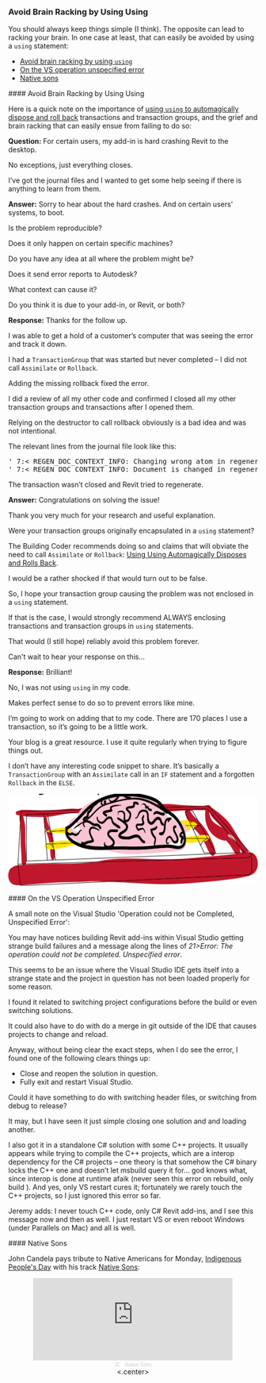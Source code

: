 <head>
<meta http-equiv="Content-Type" content="text/html; charset=utf-8">
<link rel="stylesheet" type="text/css" href="bc.css">
<script src="https://cdn.rawgit.com/google/code-prettify/master/loader/run_prettify.js" type="text/javascript"></script>
</head>

<!---

- 17047221 [ADN Support]

- VS operation could not be Completed, Unspecified Error
  https://autodesk.slack.com/archives/C0SJ4U3PE/p1602528759049500
  Andrew Bushnell 
  A little PSA for revit developers.   I have noticed for a little bit now (and have gotten questions from others) that when building Revit or RevitAdditions within Visual Studio you get strange build failures and the message is along the lines of:
  21>Error: The operation could not be completed. Unspecified error
  Based on my investigations, this is an issue where the Visual Studio IDE gets itself into a strange state and the project in question has not been loaded properly for some reason.. I have not really traced down the steps that tend to cause, this.. For me I have found it related to switching project configurations before the build or even switching solutions from say revit to revitadditions.  It could also have to do with do a merge in git outside of the IDE that causes projects to change and reload.. Anyway, as I noted, I am not clear the exact steps, but when I do see the error, I found one of the following clears things up:
  - Close and reopen the solution in question.
  - Fully exit and restart Visual Studio.
  Anyway, FYI... (edited) 
  Jaap van der Weide  11 hours ago
  Could it have something to do with switching 3rd party header links when switching from debug to release?
  Andrew Bushnell  11 hours ago
  it may, but I have seen it just simple closing revit.sln and loading revitadditions, upon building tje newly loaded RevitAdditions.sln I would get the error..
  Dragos Turmac  2 hours ago
  Ah. That. Actually, I also got it in Precast,  which is a standalone C# solution with some C++ projects. It usually appears while trying to compile the C++ projects, which are a interop dependency for the C# projects - my theory is that somehow the C# binary locks the C++ one and doesn’t let msbuild query it for… god knows what, since interop is done at runtime afaik ( never seen this error on rebuild, only build ). And yes, only VS restart cures it; fortunately we rarely touch the C++ projects so I just ignored this error so far. Maybe we should look into it more and fill a MS bug if it’s so widespread? (edited) 
  Jeremy Tammik  < 1 minute ago
  I never touch C++ code, only C# Revit add-ins, and I see this message now and then as well. I just restart VS or even reboot Windows (under Parallels on Mac) and all is well.


twitter:

You should always keep things simple (I think).
The opposite can lead to racking your brain.
In one case at least, that can easily be avoided by using a <code>using</code> statement
&ndash; Avoid brain racking by using <code>using</code>
&ndash; On the VS operation unspecified error
&ndash; Native sons...

linkedin:

#bim #DynamoBim #ForgeDevCon #Revit #API #IFC #SDK #AI #VisualStudio #Autodesk #AEC #adsk

the [Revit API discussion forum](http://forums.autodesk.com/t5/revit-api-forum/bd-p/160) thread

<center>
<img src="img/" alt="" title="" width="600"/>
<p style="font-size: 80%; font-style:italic"></p>
</center>

-->


### Avoid Brain Racking by Using Using

You should always keep things simple (I think).
The opposite can lead to racking your brain.
In one case at least, that can easily be avoided by using a `using` statement:

- [Avoid brain racking by using `using`](#2)
- [On the VS operation unspecified error](#3)
- [Native sons](#4)

####<a name="2"></a> Avoid Brain Racking by Using Using

Here is a quick note on the importance
of [using `using` to automagically dispose and roll back](http://thebuildingcoder.typepad.com/blog/2012/04/using-using-automagically-disposes-and-rolls-back.html) transactions
and transaction groups, and the grief and brain racking that can easily ensue from failing to do so:

**Question:** For certain users, my add-in is hard crashing Revit to the desktop.

No exceptions, just everything closes.

I’ve got the journal files and I wanted to get some help seeing if there is anything to learn from them.

**Answer:** Sorry to hear about the hard crashes. And on certain users' systems, to boot.

Is the problem reproducible?

Does it only happen on certain specific machines?

Do you have any idea at all where the problem might be?

Does it send error reports to Autodesk?

What context can cause it?

Do you think it is due to your add-in, or Revit, or both?

**Response:** Thanks for the follow up.

I was able to get a hold of a customer’s computer that was seeing the error and track it down.

I had a `TransactionGroup` that was started but never completed &ndash; I did not call `Assimilate` or `Rollback`.

Adding the missing rollback fixed the error.

I did a review of all my other code and confirmed I closed all my other transaction groups and transactions after I opened them.

Relying on the destructor to call rollback obviously is a bad idea and was not intentional.

The relevant lines from the journal file look like this:

<pre>
' 7:< REGEN_DOC_CONTEXT_INFO: Changing wrong atom in regeneration
' 7:< REGEN_DOC_CONTEXT_INFO: Document is changed in regeneration while it is not supposed to
</pre>

The transaction wasn’t closed and Revit tried to regenerate.

**Answer:** Congratulations on solving the issue!

Thank you very much for your research and useful explanation.  

Were your transaction groups originally encapsulated in a `using` statement?

The Building Coder recommends doing so and claims that will obviate the need to call `Assimilate` or `Rollback`:
[Using Using Automagically Disposes and Rolls Back](http://thebuildingcoder.typepad.com/blog/2012/04/using-using-automagically-disposes-and-rolls-back.html).

I would be a rather shocked if that would turn out to be false.

So, I hope your transaction group causing the problem was not enclosed in a `using` statement.

If that is the case, I would strongly recommend ALWAYS enclosing transactions and transaction groups in `using` statements.

That would (I still hope) reliably avoid this problem forever.

Can't wait to hear your response on this...

**Response:** Brilliant!

No, I was not using `using` in my code.

Makes perfect sense to do so to prevent errors like mine.

I’m going to work on adding that to my code. There are 170 places I use a transaction, so it’s going to be a little work.

Your blog is a great resource. I use it quite regularly when trying to figure things out.

I don’t have any interesting code snippet to share.
It’s basically a `TransactionGroup` with an `Assimilate` call in an `IF` statement and a forgotten `Rollback` in the `ELSE`.

<center>
<img src="img/brain-rack.png" alt="Brain rack" title="Brain rack" width="519"/> <!-- 519 -->
</center>

####<a name="3"></a> On the VS Operation Unspecified Error 

A small note on the Visual Studio 'Operation could not be Completed, Unspecified Error':

You may have notices building Revit add-ins within Visual Studio getting strange build failures and a message along the lines of *21>Error: The operation could not be completed. Unspecified error*.

This seems to be an issue where the Visual Studio IDE gets itself into a strange state and the project in question has not been loaded properly for some reason.

I found it related to switching project configurations before the build or even switching solutions.

It could also have to do with do a merge in git outside of the IDE that causes projects to change and reload.

Anyway, without being clear the exact steps, when I do see the error, I found one of the following clears things up:

- Close and reopen the solution in question.
- Fully exit and restart Visual Studio.

Could it have something to do with switching header files, or switching from debug to release?

It may, but I have seen it just simple closing one solution and and loading another.

I also got it in a standalone C# solution with some C++ projects.
It usually appears while trying to compile the C++ projects, which are a interop dependency for the C# projects &ndash; one theory is that somehow the C# binary locks the C++ one and doesn’t let msbuild query it for… god knows what, since interop is done at runtime afaik (never seen this error on rebuild, only build ).
And yes, only VS restart cures it; fortunately we rarely touch the C++ projects, so I just ignored this error so far. 

Jeremy adds: I never touch C++ code, only C# Revit add-ins, and I see this message now and then as well.
I just restart VS or even reboot Windows (under Parallels on Mac) and all is well.


####<a name="4"></a> Native Sons

John Candela pays tribute to Native Americans for Monday,
[Indigenous People's Day](https://en.wikipedia.org/wiki/Indigenous_Peoples%27_Day) with
his track [Native Sons](https://soundcloud.com/jdcandela/native-sons):

<center>
<iframe width="80%" height="166" scrolling="no" frameborder="no" allow="autoplay" src="https://w.soundcloud.com/player/?url=https%3A//api.soundcloud.com/tracks/908029177&color=%23ff5500&auto_play=false&hide_related=false&show_comments=true&show_user=true&show_reposts=false&show_teaser=true"></iframe><div style="font-size: 10px; color: #cccccc;line-break: anywhere;word-break: normal;overflow: hidden;white-space: nowrap;text-overflow: ellipsis; font-family: Interstate,Lucida Grande,Lucida Sans Unicode,Lucida Sans,Garuda,Verdana,Tahoma,sans-serif;font-weight: 100;"><a href="https://soundcloud.com/jdcandela" title="JC" target="_blank" style="color: #cccccc; text-decoration: none;">JC</a> · <a href="https://soundcloud.com/jdcandela/native-sons" title="Native Sons" target="_blank" style="color: #cccccc; text-decoration: none;">Native Sons</a></div>
<.center>

